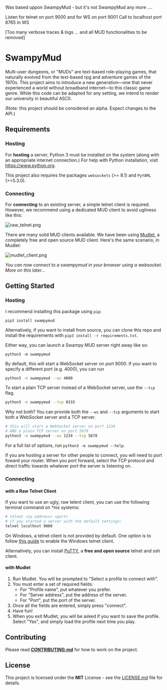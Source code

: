 Was based uppon SwampyMud - but it's not SwampyMud any more ....

Listen for telnet on port 9000 and for WS on port 9001
Call to localhost port 8765 in WS

[Too many verbose traces & logs ... and all MUD functionalities to be removed]

# SwampyMud

Multi-user dungeons, or "MUDs" are text-based role-playing games, that naturally evolved from the text-based rpg and adventure games of the 1970s.
This project aims to introduce a new generation—one that never experienced a world without broadband internet—to this classic game genre.
While this code can be adapted for any setting, we intend to render our university in beautiful ASCII. 

(Note: this project should be considered an alpha. Expect changes to the API.)

## Requirements

### Hosting
For **hosting** a server, Python 3 must be installed on the system (along with an appropriate internet connection.) For help with Python installation, visit <https://www.python.org>.

This project also requires the packages `websockets` (>= 8.1) and `PyYAML` (>=5.3.0).

### Connecting
For **connecting** to an existing server, a simple telnet client is required. However, we recommend using a dedicated MUD client to avoid ugliness like this:

![raw_telnet.png](images/raw_telnet.png)

There are many solid MUD clients available. 
We have been using [Mudlet](https://github.com/Mudlet/Mudlet), a completely free and open source MUD client.
Here's the same scenario, in Mudlet:

![mudlet_client.png](images/mudlet_client.png)

*You can now connect to a swampymud in your browser using a websocket. More on this later...*

## Getting Started
### Hosting

I recommend installing this package using `pip`:
```
pip3 install swampymud
```

Alternatively, if you want to install from source, you can clone this repo and install the requirements with `pip3 install -r requirements.txt`.

Either way, you can launch a Swampy MUD server right away like so:
```
python3 -m swampymud
```

By default, this will start a WebSocket server on port 9000.
If you want to specify a different port (e.g. 4000), you can run

```sh
python3 -m swampymud --ws 4000
```
To start a plain TCP server instead of a WebSocket server, use the `--tcp` flag.
```sh
python3 -m swampymud --tcp 8333
```
Why not both? You can provide both the `--ws` and `--tcp` arguments to start both a WebSocket server and a TCP server.
```sh
# this will start a WebSocket server on port 1234
# AND a plain TCP server on port 5678
python3 -m swampymud --ws 1234 --tcp 5678
```
For a full list of options, run `python3 -m swampymud --help`.

If you are hosting a server for other people to connect, you will need to port foward your router. When you port forward, select the TCP protocol and direct traffic towards whatever port the server is listening on. 

### Connecting

#### with a Raw Telnet Client

If you want to use an ugly, raw telent client, you can use the following terminal command on *nix systems:

```sh
# telnet <ip address> <port>
# if you started a server with the default settings:
telnet localhost 9000
```

On Windows, a telnet client is not provided by default. One option is to follow [this guide](http://technet.microsoft.com/en-us/library/cc771275%28v=ws.10%29.aspx)
to enable the Windows telnet client.

Alternatively, you can install [PuTTY](https://putty.org/), a **free and open source** telnet and ssh client. 

#### with Mudlet
1. Run Mudlet. You will be prompted to "Select a profile to connect with". 
2. You must enter a set of required fields:
    - For "Profile name", put whatever you prefer.
    - For "Server address", put the address of the server.
    - For "Port", put the port of the server.
3. Once all the fields are entered, simply press "connect". 
4. Have fun!
5. When you exit Mudlet, you will be asked if you want to save the profile. Select "Yes", and simply load the profile next time you play.

## Contributing
Please read **[CONTRIBUTING.md](CONTRIBUTING.md)** for how to work on the project.

## License
This project is licensed under the **MIT** License - see the [LICENSE.md](LICENSE.md) file for details.
